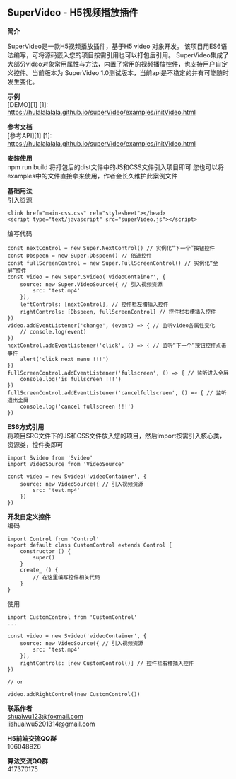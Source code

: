 ## SuperVideo - H5视频播放插件 ##
**简介**

SuperVideo是一款H5视频播放插件，基于H5 video 对象开发。
该项目用ES6语法编写，可将源码嵌入您的项目按需引用也可以打包后引用。
SuperVideo集成了大部分video对象常用属性与方法，内置了常用的视频播放控件，也支持用户自定义控件。当前版本为 SuperVideo 1.0测试版本，当前api是不稳定的并有可能随时发生变化。

**示例**<br/>
[DEMO][1]
[1]: https://hulalalalala.github.io/superVideo/examples/initVideo.html

**参考文档**<br/>
[参考API][1]
[1]: https://hulalalalala.github.io/superVideo/examples/initVideo.html

**安装使用**<br/>
npm run build
将打包后的dist文件中的JS和CSS文件引入项目即可
您也可以将examples中的文件直接拿来使用，作者会长久维护此案例文件<br/>

**基础用法**<br/>
引入资源
```
<link href="main-css.css" rel="stylesheet"></head>
<script type="text/javascript" src="superVideo.js"></script>
```
编写代码
```
const nextControl = new Super.NextControl() // 实例化“下一个”按钮控件
const Dbspeen = new Super.Dbspeen() // 倍速控件
const fullScreenControl = new Super.FullScreenControl() // 实例化“全屏”控件
const video = new Super.Svideo('videoContainer', {
    source: new Super.VideoSource({ // 引入视频资源
        src: 'test.mp4'
    }),
    leftControls: [nextControl], // 控件栏左槽插入控件
    rightControls: [Dbspeen, fullScreenControl] // 控件栏右槽插入控件
})
video.addEventListener('change', (event) => { // 监听video各属性变化
    // console.log(event)
})
nextControl.addEventListener('click', () => { // 监听“下一个”按钮控件点击事件
    alert('click next menu !!!')
})
fullScreenControl.addEventListener('fullscreen', () => { // 监听进入全屏
    console.log('is fullscreen !!!')
})
fullScreenControl.addEventListener('cancelfullscreen', () => { // 监听退出全屏
    console.log('cancel fullscreen !!!')
})
```

**ES6方式引用**<br/>
将项目SRC文件下的JS和CSS文件放入您的项目，然后import按需引入核心类，资源类，控件类即可<br/>
```
import Svideo from 'Svideo'
import VideoSource from 'VideoSource'

const video = new Svideo('videoContainer', {
    source: new VideoSource({ // 引入视频资源
        src: 'test.mp4'
    })
})
```

**开发自定义控件**<br/>
编码<br/>
```
import Control from 'Control'
export default class CustomControl extends Control {
    constructor () {
        super()
    }
    create_ () {
        // 在这里编写控件相关代码
    }
} 
```
使用<br/>
```
import CustomControl from 'CustomControl'
...

const video = new Svideo('videoContainer', {
    source: new VideoSource({ // 引入视频资源
        src: 'test.mp4'
    }),
    rightControls: [new CustomControl()] // 控件栏右槽插入控件
})

// or

video.addRightControl(new CustomControl())
```

**联系作者**<br/>
shuaiwu123@foxmail.com<br/>
lishuaiwu5201314@gmail.com<br/>

**H5前端交流QQ群**<br/>
106048926

**算法交流QQ群**<br/>
417370175


